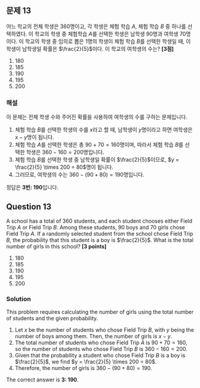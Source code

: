 ## 문제 13
어느 학교의 전체 학생은 $360$명이고, 각 학생은 체험 학습 $A$, 체험 학습 $B$ 중 하나를 선택하였다. 이 학교의 학생 중 체험학습 $A$를 선택한 학생은 남학생 $90$명과 여학생 $70$명이다. 이 학교의 학생 중 임의로 뽑은 $1$명의 학생이 체험 학습 $B$를 선택한 학생일 때, 이 학생이 남학생일 확률은 $\frac{2}{5}$이다. 이 학교의 여학생의 수는? **[3점]**

1. 180  
2. 185  
3. 190  
4. 195  
5. 200  

### 해설
이 문제는 전체 학생 수와 주어진 확률을 사용하여 여학생의 수를 구하는 문제입니다.

1. 체험 학습 $B$를 선택한 학생의 수를 $x$라고 할 때, 남학생이 $y$명이라고 하면 여학생은 $x - y$명이 됩니다.
2. 체험 학습 $A$를 선택한 학생은 총 $90 + 70 = 160$명이며, 따라서 체험 학습 $B$를 선택한 학생은 $360 - 160 = 200$명입니다.
3. 체험 학습 $B$를 선택한 학생 중 남학생일 확률이 $\frac{2}{5}$이므로, $y = \frac{2}{5} \times 200 = 80$명이 됩니다.
4. 그러므로, 여학생의 수는 $360 - (90 + 80) = 190$명입니다.

정답은 **3번: 190**입니다.

## Question 13
A school has a total of $360$ students, and each student chooses either Field Trip $A$ or Field Trip $B$. Among these students, $90$ boys and $70$ girls chose Field Trip $A$. If a randomly selected student from the school chose Field Trip $B$, the probability that this student is a boy is $\frac{2}{5}$. What is the total number of girls in this school? **[3 points]**

1. 180  
2. 185  
3. 190  
4. 195  
5. 200  

### Solution
This problem requires calculating the number of girls using the total number of students and the given probability.

1. Let $x$ be the number of students who chose Field Trip $B$, with $y$ being the number of boys among them. Then, the number of girls is $x - y$.
2. The total number of students who chose Field Trip $A$ is $90 + 70 = 160$, so the number of students who chose Field Trip $B$ is $360 - 160 = 200$.
3. Given that the probability a student who chose Field Trip $B$ is a boy is $\frac{2}{5}$, we find $y = \frac{2}{5} \times 200 = 80$.
4. Therefore, the number of girls is $360 - (90 + 80) = 190$.

The correct answer is **3: 190**.
